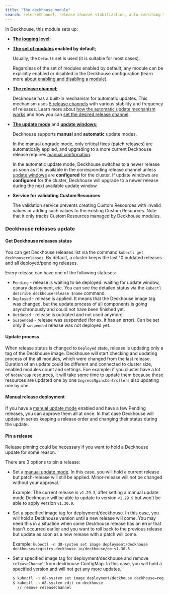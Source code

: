 ```yaml
---
title: "The deckhouse module"
search: releaseChannel, release channel stabilization, auto-switching the release channel
---
```


In Deckhouse, this module sets up:
- **[The logging level](configuration.html#parameters-loglevel)**;
- **[The set of modules](configuration.html#parameters-bundle) enabled by default**;

  Usually, the `Default` set is used (it is suitable for most cases).

  Regardless of the set of modules enabled by default, any module can be explicitly enabled or disabled in the Deckhouse configuration (learn more [about enabling and disabling a module](../../#enabling-and-disabling-the-module)).
- **[The release channel](configuration.html#parameters-releasechannel)**;

  Deckhouse has a built-in mechanism for automatic updates. This mechanism uses [5 release channels](../../deckhouse-release-channels.html) with various stability and frequency of releases. Learn more about [how the automatic update mechanism works](../../deckhouse-faq.html#how-does-automatic-deckhouse-update-work) and how you can [set the desired release channel](../../deckhouse-faq.html#how-do-i-set-the-desired-release-channel).
- **[The update mode](configuration.html#parameters-update-mode)** and **[update windows](configuration.html#parameters-update-windows)**;

  Deckhouse supports **manual** and **automatic** update modes.

  In the manual upgrade mode, only critical fixes (patch releases) are automatically applied, and upgrading to a more current Deckhouse release requires [manual confirmation](cr.html#deckhouserelease-v1alpha1-approved).

  In the automatic update mode, Deckhouse switches to a newer release as soon as it is available in the corresponding release channel unless [update windows](configuration.html#parameters-update-windows) are **configured** for the cluster. If update windows are **configured** for the cluster, Deckhouse will upgrade to a newer release during the next available update window.

- **Service for validating Custom Resources**.

  The validation service prevents creating Custom Resources with invalid values or adding such values to the existing Custom Resources. Note that it only tracks Custom Resources managed by Deckhouse modules.

### Deckhouse releases update

#### Get Deckhouse releases status

You can get Deckhouse releases list via the command `kubectl get deckhousereleases`. By default, a cluster keeps the last 10 outdated releases and all deployed/pending releases.

Every release can have one of the following statuses:
  * `Pending` - release is waiting to be deployed: waiting for update window, canary deployment, etc. You can see the detailed status via the `kubectl describe deckhouserelease $name` command.
  * `Deployed` - release is applied. It means that the Deckhouse image tag was changed, but the update process of all components
is going asynchronously and could not have been finished yet.
  * `Outdated` - release is outdated and not used anymore.
  * `Suspended` - release was suspended (for ex. it has an error). Can be set only if `suspended` release was not deployed yet.


#### Update process
When release status is changed to `Deployed` state, release is updating only a tag of the Deckhouse image.
Deckhouse will start checking and updating process of the all modules, which were changed from the last release.
Duration of an update could be different and connected to cluster size, enabled modules count and settings.
Foe example: if you cluster have a lot of `NodeGroup` resources, it will take some time to update them because these resources are updated one by one
`IngressNginxControllers` also updating one by one.


#### Manual release deployment
If you have a [manual update mode](usage.html#manual-update-confirmation) enabled and have a few Pending releases,
you can approve them all at once. In that case Deckhouse will update in series keeping a release order and changing their status during the update.


#### Pin a release
Release pinning could be necessary if you want to hold a Deckhouse update for some reason.

There are 3 options to pin a release:
- Set a [manual update mode](usage.html#manual-update-confirmation).
In this case, you will hold a current release but patch-release will still be applied. Minor-release will not be changed without your approval.

  Example:
    The current release is `v1.29.3`, after setting a manual update mode Deckhouse will be able to update to version `v1.29.9` but won't be able to apply version `v1.30.0`.

- Set a specified image tag for deployment/deckhouse. 
In this case, you will hold a Deckhouse version until a new release will come.
You may need this in a situation when some Deckhouse release has an error that hasn't occurred earlier and you want to roll back to the previous release but update as soon as a new release with a patch will come.

  Example:
    `kubectl -n d8-system set image deployment/deckhouse deckhouse=registry.deckhouse.io/deckhouse/ee:v1.30.5`

- Set a specified image tag for deployment/deckhouse and remove `releaseChannel` from deckhouse ConfigMap.
    In this case, you will hold a specified version and will not get any more updates.
    ```sh
    $ kubectl -n d8-system set image deployment/deckhouse deckhouse=registry.deckhouse.io/deckhouse/ee:v1.30.5
    $ kubectl -n d8-system edit cm deckhouse
      // remove releaseChannel
    ```
